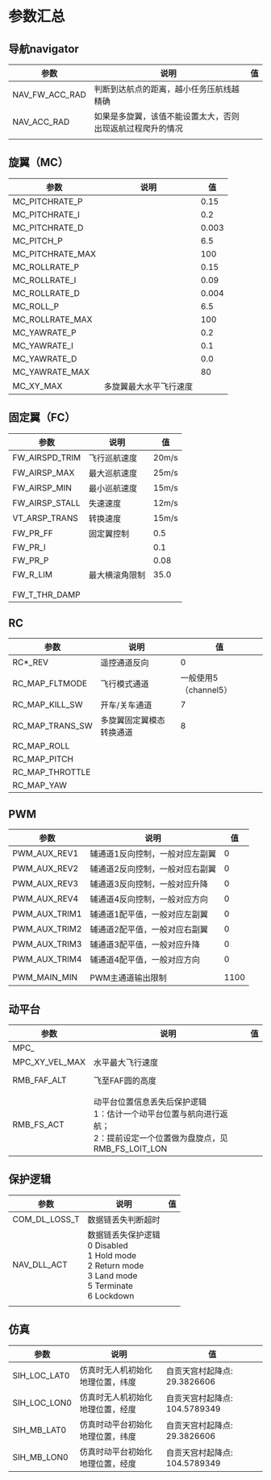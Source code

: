 # 参数汇总

## 导航navigator

| 参数           | 说明                                                       | 值   |
| -------------- | ---------------------------------------------------------- | ---- |
| NAV_FW_ACC_RAD | 判断到达航点的距离，越小任务压航线越精确                   |      |
| NAV_ACC_RAD    | 如果是多旋翼，该值不能设置太大，否则出现返航过程爬升的情况 |      |
|                |                                                            |      |



## 旋翼（MC）

| 参数             | 说明                   | 值    |
| ---------------- | ---------------------- | ----- |
| MC_PITCHRATE_P   |                        | 0.15  |
| MC_PITCHRATE_I   |                        | 0.2   |
| MC_PITCHRATE_D   |                        | 0.003 |
| MC_PITCH_P       |                        | 6.5   |
| MC_PITCHRATE_MAX |                        | 100   |
| MC_ROLLRATE_P    |                        | 0.15  |
| MC_ROLLRATE_I    |                        | 0.09  |
| MC_ROLLRATE_D    |                        | 0.004 |
| MC_ROLL_P        |                        | 6.5   |
| MC_ROLLRATE_MAX  |                        | 100   |
| MC_YAWRATE_P     |                        | 0.2   |
| MC_YAWRATE_I     |                        | 0.1   |
| MC_YAWRATE_D     |                        | 0.0   |
| MC_YAWRATE_MAX   |                        | 80    |
| MC_XY_MAX        | 多旋翼最大水平飞行速度 |       |



## 固定翼（FC）

| 参数           | 说明           | 值    |
| -------------- | -------------- | ----- |
| FW_AIRSPD_TRIM | 飞行巡航速度   | 20m/s |
| FW_AIRSP_MAX   | 最大巡航速度   | 25m/s |
| FW_AIRSP_MIN   | 最小巡航速度   | 15m/s |
| FW_AIRSP_STALL | 失速速度       | 12m/s |
| VT_ARSP_TRANS  | 转换速度       | 15m/s |
| FW_PR_FF       | 固定翼控制     | 0.5   |
| FW_PR_I        |                | 0.1   |
| FW_PR_P        |                | 0.08  |
| FW_R_LIM       | 最大横滚角限制 | 35.0  |
|                |                |       |
|                |                |       |
| FW_T_THR_DAMP  |                |       |



## RC

| 参数            | 说明                     | 值                    |
| --------------- | ------------------------ | --------------------- |
| RC*_REV         | 遥控通道反向             | 0                     |
| RC_MAP_FLTMODE  | 飞行模式通道             | 一般使用5（channel5） |
| RC_MAP_KILL_SW  | 开车/关车通道            | 7                     |
| RC_MAP_TRANS_SW | 多旋翼固定翼模态转换通道 | 8                     |
| RC_MAP_ROLL     |                          |                       |
| RC_MAP_PITCH    |                          |                       |
| RC_MAP_THROTTLE |                          |                       |
| RC_MAP_YAW      |                          |                       |



## PWM

| 参数          | 说明                            | 值   |
| ------------- | ------------------------------- | ---- |
| PWM_AUX_REV1  | 辅通道1反向控制，一般对应左副翼 | 0    |
| PWM_AUX_REV2  | 辅通道2反向控制，一般对应右副翼 | 0    |
| PWM_AUX_REV3  | 辅通道3反向控制，一般对应升降   | 0    |
| PWM_AUX_REV4  | 辅通道4反向控制，一般对应方向   | 0    |
| PWM_AUX_TRIM1 | 辅通道1配平值，一般对应左副翼   | 0    |
| PWM_AUX_TRIM2 | 辅通道2配平值，一般对应右副翼   | 0    |
| PWM_AUX_TRIM3 | 辅通道3配平值，一般对应升降     | 0    |
| PWM_AUX_TRIM4 | 辅通道4配平值，一般对应方向     | 0    |
|               |                                 |      |
| PWM_MAIN_MIN  | PWM主通道输出限制               | 1100 |



## 动平台

| 参数           | 说明                                                         | 值   |
| -------------- | ------------------------------------------------------------ | ---- |
| MPC_           |                                                              |      |
| MPC_XY_VEL_MAX | 水平最大飞行速度                                             |      |
|                |                                                              |      |
| RMB_FAF_ALT    | 飞至FAF圆的高度                                              |      |
|                |                                                              |      |
|                |                                                              |      |
| RMB_FS_ACT     | 动平台位置信息丢失后保护逻辑<br>1：估计一个动平台位置与航向进行返航；<br>2：提前设定一个位置做为盘旋点，见RMB_FS_LOIT_LON |      |



## 保护逻辑



| 参数          | 说明                                                         | 值   |
| ------------- | ------------------------------------------------------------ | ---- |
| COM_DL_LOSS_T | 数据链丢失判断超时                                           |      |
| NAV_DLL_ACT   | 数据链丢失保护逻辑<br>0 Disabled<br>1 Hold mode<br>2 Return mode<br>3 Land mode<br>5 Terminate<br>6 Lockdown |      |
|               |                                                              |      |



## 仿真

| 参数         | 说明                             | 值                            |
| ------------ | -------------------------------- | ----------------------------- |
| SIH_LOC_LAT0 | 仿真时无人机初始化地理位置，纬度 | 自贡天宫村起降点: 29.3826606  |
| SIH_LOC_LON0 | 仿真时无人机初始化地理位置，经度 | 自贡天宫村起降点: 104.5789349 |
| SIH_MB_LAT0  | 仿真时动平台初始化地理位置，纬度 | 自贡天宫村起降点: 29.3826606  |
| SIH_MB_LON0  | 仿真时动平台初始化地理位置，经度 | 自贡天宫村起降点: 104.5789349 |

